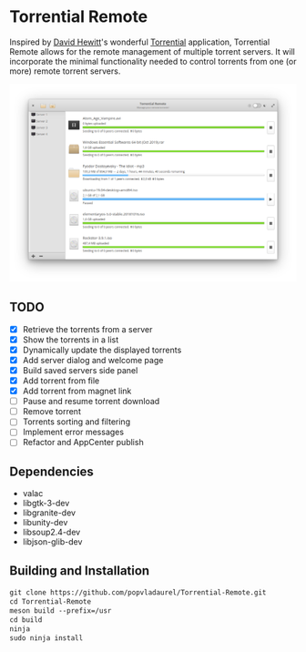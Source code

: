 # Torrential Remote

Inspired by [David Hewitt](https://github.com/davidmhewitt)'s wonderful [Torrential](https://github.com/davidmhewitt/torrential) application, Torrential Remote allows for the remote management of multiple torrent servers. It will incorporate the minimal functionality needed to control torrents from one (or more) remote torrent servers.

![Torrents Page](data/screenshots/Light.png "Light Theme")

## TODO

- [x] Retrieve the torrents from a server
- [x] Show the torrents in a list
- [x] Dynamically update the displayed torrents
- [x] Add server dialog and welcome page
- [x] Build saved servers side panel
- [x] Add torrent from file
- [x] Add torrent from magnet link
- [ ] Pause and resume torrent download
- [ ] Remove torrent
- [ ] Torrents sorting and filtering
- [ ] Implement error messages
- [ ] Refactor and AppCenter publish

## Dependencies

- valac
- libgtk-3-dev
- libgranite-dev
- libunity-dev
- libsoup2.4-dev
- libjson-glib-dev

## Building and Installation

    git clone https://github.com/popvladaurel/Torrential-Remote.git
    cd Torrential-Remote
    meson build --prefix=/usr
    cd build
    ninja
    sudo ninja install
